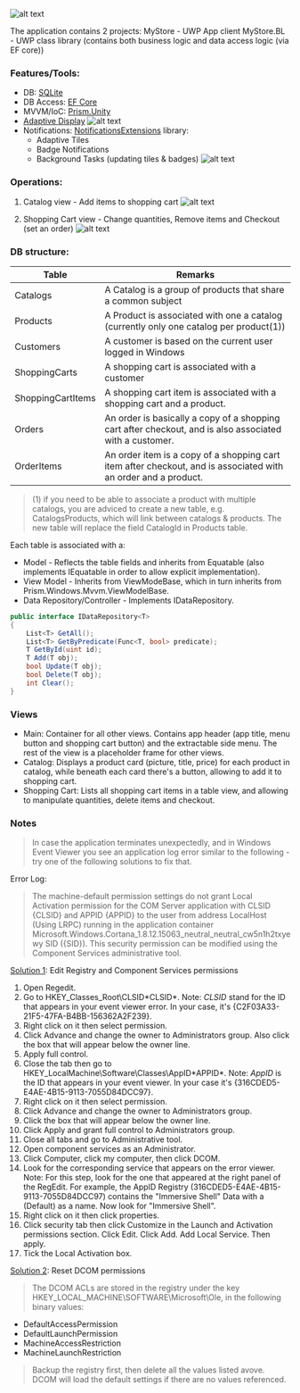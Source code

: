 ![alt text](https://github.com/PrisonerM13/MyStore/blob/master/Start.gif "Start Screen")

The application contains 2 projects:
MyStore - UWP App client
MyStore.BL - UWP class library (contains both business logic and data access logic (via EF core))

### Features/Tools:
+ DB: [SQLite](https://www.sqlite.org/)
+ DB Access: [EF Core](https://www.nuget.org/packages/Microsoft.EntityFrameworkCore.Tools/)
+ MVVM/IoC: [Prism.Unity](https://www.nuget.org/packages/Prism.Unity/6.3.0)
+ [Adaptive Display](https://docs.microsoft.com/en-us/uwp/api/windows.ui.xaml.visualstatemanager)
![alt text](https://github.com/PrisonerM13/MyStore/blob/master/AdaptiveDisplay.gif "Adaptive Display")
+ Notifications: [NotificationsExtensions](https://www.nuget.org/packages/NotificationsExtensions.Win10/ "Notifications Extensions") library:
	- Adaptive Tiles
	- Badge Notifications
	- Background Tasks (updating tiles & badges)
![alt text](https://github.com/PrisonerM13/MyStore/blob/master/LiveTile.gif "Live Tile")

### Operations:
1. Catalog view - Add items to shopping cart
![alt text](https://github.com/PrisonerM13/MyStore/blob/master/Badges.gif "Add Items")

2. Shopping Cart view - Change quantities, Remove items and Checkout (set an order)
![alt text](https://github.com/PrisonerM13/MyStore/blob/master/ShoppingCart.gif "Shopping Cart")

### DB structure:
| Table             | Remarks   
| ----------------- | ------------- 
| Catalogs          | A Catalog is a group of products that share a common subject
| Products          | A Product is associated with one a catalog (currently only one catalog per product(1))
| Customers         | A customer is based on the current user logged in Windows
| ShoppingCarts     | A shopping cart is associated with a customer
| ShoppingCartItems | A shopping cart item is associated with a shopping cart and a product.
| Orders            | An order is basically a copy of a shopping cart after checkout, and is also associated with a customer.
| OrderItems        | An order item is a copy of a shopping cart item after checkout, and is associated with an order and a product.

> (1) if you need to be able to associate a product with multiple catalogs, 
> you are adviced to create a new table, e.g. CatalogsProducts, which will link between catalogs & products.
> The new table will replace the field CatalogId in Products table.

Each table is associated with a:
- Model - Reflects the table fields and inherits from Equatable<T> (also implements IEquatable<T> in order to allow explicit implementation).
- View Model - Inherits from ViewModeBase<T>, which in turn inherits from Prism.Windows.Mvvm.ViewModelBase.
- Data Repository/Controller - Implements IDataRepository<T>.

```C#
public interface IDataRepository<T>
{
	List<T> GetAll();
	List<T> GetByPredicate(Func<T, bool> predicate);
	T GetById(uint id);
	T Add(T obj);
	bool Update(T obj);
	bool Delete(T obj);
	int Clear();
}
```

### Views
- Main: Container for all other views. Contains app header (app title, menu button and shopping cart button) and the extractable side menu. The rest of the view is a placeholder frame for other views.
- Catalog: Displays a product card (picture, title, price) for each product in catalog, while beneath each card there's a button, allowing to add it to shopping cart.
- Shopping Cart: Lists all shopping cart items in a table view, and allowing to manipulate quantities, delete items and checkout.

### Notes
> In case the application terminates unexpectedly, and in Windows Event Viewer you see an application log error
> similar to the following - try one of the following solutions to fix that.

Error Log:
> The machine-default permission settings do not grant Local Activation permission for the COM Server application 
> with CLSID {CLSID} and APPID {APPID} to the user from address LocalHost (Using LRPC) running in the application 
> container Microsoft.Windows.Cortana_1.8.12.15063_neutral_neutral_cw5n1h2txyewy SID ({SID}). 
> This security permission can be modified using the Component Services administrative tool.

[Solution 1](https://answers.microsoft.com/en-us/windows/forum/windows8_1-winapps/weather-application/e4630db3-50c2-4cc5-9813-f089494a1145?auth=1):
Edit Registry and Component Services permissions
1. Open Regedit.
2. Go to HKEY_Classes_Root\CLSID\*CLSID*.
	Note: *CLSID* stand for the ID that appears in your event viewer error. In your case, it's {C2F03A33-21F5-47FA-B4BB-156362A2F239}. 
3. Right click on it then select permission. 
4. Click Advance and change the owner to Administrators group. Also click the box that will appear below the owner line.
5. Apply full control.
6. Close the tab then go to HKEY_LocalMachine\Software\Classes\AppID\*APPID*.
	Note: *AppID* is the ID that appears in your event viewer. In your case it's {316CDED5-E4AE-4B15-9113-7055D84DCC97}.
7. Right click on it then select permission.
8. Click Advance and change the owner to Administrators group.
9. Click the box that will appear below the owner line.
10. Click Apply and grant full control to Administrators group.
11. Close all tabs and go to Administrative tool.
12. Open component services as an Administrator.
13. Click Computer, click my computer, then click DCOM.
14. Look for the corresponding service that appears on the error viewer.
	Note: For this step, look for the one that appeared at the right panel of the RegEdit. For example, the AppID Registry (316CDED5-E4AE-4B15-9113-7055D84DCC97) contains the "Immersive Shell" Data with a (Default) as a name. Now look for "Immersive Shell".
15. Right click on it then click properties.
16. Click security tab then click Customize in the Launch and Activation permissions section. Click Edit. Click Add. Add Local Service. Then apply.
17. Tick the Local Activation box.

[Solution 2](https://social.technet.microsoft.com/Forums/en-US/7742f039-70af-49b5-b37e-9597da743971/event-id-10016-the-applicationspecific-permission-settings-do-not-grant-local-activation?forum=win10itprogeneral):
Reset DCOM permissions

> The DCOM ACLs are stored in the registry under the key HKEY_LOCAL_MACHINE\SOFTWARE\Microsoft\Ole, 
> in the following binary values:
+ DefaultAccessPermission
+ DefaultLaunchPermission
+ MachineAccessRestriction
+ MachineLaunchRestriction

> Backup the registry first, then delete all the values listed avove.
> DCOM will load the default settings if there are no values referenced.
